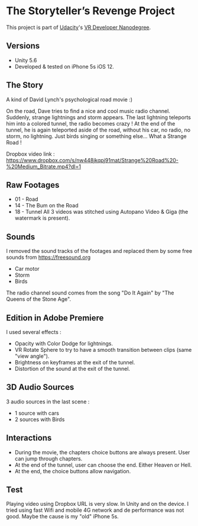 # The Storyteller’s Revenge Project

This project is part of [Udacity](https://www.udacity.com "Udacity - Be in demand")'s [VR Developer Nanodegree](https://www.udacity.com/course/vr-developer-nanodegree--nd017).

## Versions
- Unity 5.6
- Developed & tested on iPhone 5s iOS 12.

## The Story
A kind of David Lynch's psychological road movie :)

On the road, Dave tries to find a nice and cool music radio channel.
Suddenly, strange lightnings and storm appears.
The last lightning teleports him into a colored tunnel, the radio becomes crazy !
At the end of the tunnel, he is again teleported aside of the road, without his car, no radio, no storm, no lightning. Just birds singing or something else...
What a Strange Road !

Dropbox video link : https://www.dropbox.com/s/nw448jkqpj91mat/Strange%20Road%20-%20Medium_Bitrate.mp4?dl=1

## Raw Footages
- 01 - Road
- 14 - The Bum on the Road
- 18 - Tunnel
All 3 videos was stitched using Autopano Video & Giga (the watermark is present).

## Sounds
I removed the sound tracks of the footages and replaced them by some free sounds from https://freesound.org
- Car motor
- Storm
- Birds

The radio channel sound comes from the song "Do It Again" by "The Queens of the Stone Age".

## Edition in Adobe Premiere
I used several effects :
- Opacity with Color Dodge for lightnings.
- VR Rotate Sphere to try to have a smooth transition between clips (same "view angle").
- Brightness on keyframes at the exit of the tunnel.
- Distortion of the sound at the exit of the tunnel.

## 3D Audio Sources
3 audio sources in the last scene :
- 1 source with cars
- 2 sources with Birds

## Interactions
- During the movie, the chapters choice buttons are always present. User can jump through chapters.
- At the end of the tunnel, user can choose the end. Either Heaven or Hell.
- At the end, the choice buttons allow navigation.

## Test
Playing video using Dropbox URL is very slow. In Unity and on the device.
I tried using fast Wifi and mobile 4G network and de performance was not good.
Maybe the cause is my "old" iPhone 5s.
